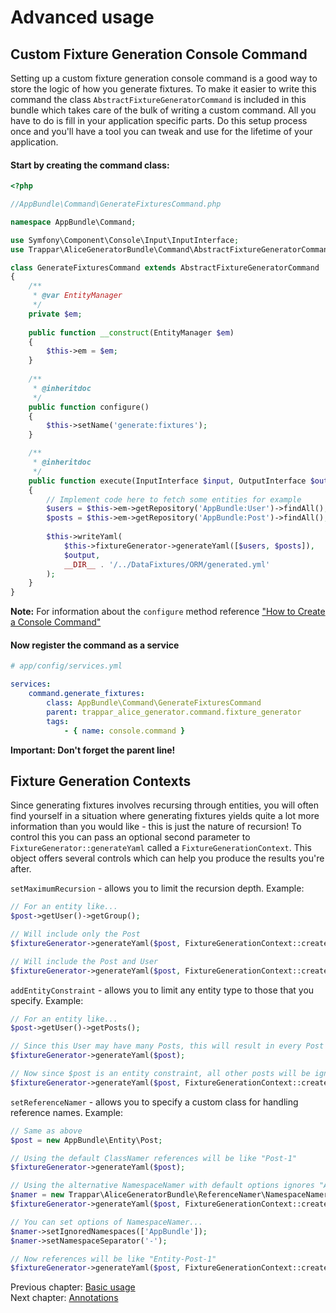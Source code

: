 # Advanced usage

## Custom Fixture Generation Console Command

Setting up a custom fixture generation console command is a good way to store the logic of how you generate fixtures.
To make it easier to write this command the class `AbstractFixtureGeneratorCommand` is included in this bundle which takes
care of the bulk of writing a custom command. All you have to do is fill in your application specific parts.
Do this setup process once and you'll have a tool you can tweak and use for the lifetime of your application.

#### Start by creating the command class:

```php
<?php

//AppBundle\Command\GenerateFixturesCommand.php

namespace AppBundle\Command;

use Symfony\Component\Console\Input\InputInterface;
use Trappar\AliceGeneratorBundle\Command\AbstractFixtureGeneratorCommand;

class GenerateFixturesCommand extends AbstractFixtureGeneratorCommand
{
    /**
     * @var EntityManager
     */
    private $em;
    
    public function __construct(EntityManager $em)
    {
        $this->em = $em;
    }
    
    /**
     * @inheritdoc
     */
    public function configure()
    {
        $this->setName('generate:fixtures');
    }

    /**
     * @inheritdoc
     */
    public function execute(InputInterface $input, OutputInterface $output)
    {
        // Implement code here to fetch some entities for example
        $users = $this->em->getRepository('AppBundle:User')->findAll();
        $posts = $this->em->getRepository('AppBundle:Post')->findAll();
        
        $this->writeYaml(
            $this->fixtureGenerator->generateYaml([$users, $posts]),
            $output,
            __DIR__ . '/../DataFixtures/ORM/generated.yml'
        );
    }
}
```

**Note:** For information about the `configure` method reference
["How to Create a Console Command"](http://symfony.com/doc/current/cookbook/console/console_command.html)

#### Now register the command as a service
 
```yaml
# app/config/services.yml

services:
    command.generate_fixtures:
        class: AppBundle\Command\GenerateFixturesCommand
        parent: trappar_alice_generator.command.fixture_generator
        tags: 
            - { name: console.command }
```

**Important: Don't forget the parent line!**

## Fixture Generation Contexts

Since generating fixtures involves recursing through entities, you will often find yourself in a situation where generating
fixtures yields quite a lot more information than you would like - this is just the nature of recursion! To control this
you can pass an optional second parameter to `FixtureGenerator::generateYaml` called a `FixtureGenerationContext`. This object
offers several controls which can help you produce the results you're after.

`setMaximumRecursion` - allows you to limit the recursion depth. Example:

```php
// For an entity like...
$post->getUser()->getGroup();

// Will include only the Post
$fixtureGenerator->generateYaml($post, FixtureGenerationContext::create()->setMaximumRecursion(0));

// Will include the Post and User
$fixtureGenerator->generateYaml($post, FixtureGenerationContext::create()->setMaximumRecursion(1));
```

`addEntityConstraint` - allows you to limit any entity type to those that you specify. Example:

```php
// For an entity like...
$post->getUser()->getPosts();

// Since this User may have many Posts, this will result in every Post the User is related to being included in the generated fixtures.
$fixtureGenerator->generateYaml($post);

// Now since $post is an entity constraint, all other posts will be ignored.
$fixtureGenerator->generateYaml($post, FixtureGenerationContext::create()->addEntityConstraint($post));
```

`setReferenceNamer` - allows you to specify a custom class for handling reference names. Example:

```php
// Same as above
$post = new AppBundle\Entity\Post;

// Using the default ClassNamer references will be like "Post-1" 
$fixtureGenerator->generateYaml($post);

// Using the alternative NamespaceNamer with default options ignores "AppBundle" and "Entity", so references will still be like "Post-1"
$namer = new Trappar\AliceGeneratorBundle\ReferenceNamer\NamespaceNamer();
$fixtureGenerator->generateYaml($post, FixtureGenerationContext::create()->setReferenceNamer($namer));

// You can set options of NamespaceNamer...
$namer->setIgnoredNamespaces(['AppBundle']);
$namer->setNamespaceSeparator('-');

// Now references will be like "Entity-Post-1"
$fixtureGenerator->generateYaml($post, FixtureGenerationContext::create()->setReferenceNamer($namer));
```

Previous chapter: [Basic usage](../../../README.md#basic-usage)<br />
Next chapter: [Annotations](annotations.md)